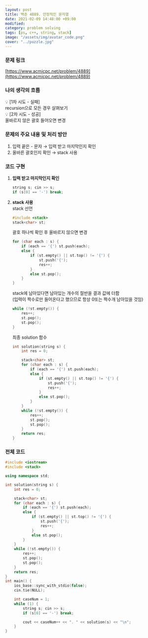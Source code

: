 ```yaml
---
layout: post
title: 백준 4889. 안정적인 문자열
date: 2021-02-09 14:48:00 +09:00
modified: 
category: problem solving
tags: [ps, c++, string, stack]
image: "/assets/img/avatar_code.png"
cover: "../puzzle.jpg"
---
```


### 문제 링크
[https://www.acmicpc.net/problem/4889](https://www.acmicpc.net/problem/4889)

### 나의 생각의 흐름
💡 [1차 시도 - 실패]<br>
    recursion으로 모든 경우 살펴보기<br>
💡 [2차 시도 - 성공]<br>
    올바르지 않은 괄호 들어오면 변경


### 문제의 주요 내용 및 처리 방안
1. 입력 끝은 - 문자 → 입력 받고 마지막인지 확인
1. 올바른 괄호인지 확인 → stack 사용

### 코드 구현 
1. **입력 받고 마지막인지 확인**<br>
    ```c++
    string s; cin >> s;
    if (s[0] == '-') break;
    ```
1. **stack 사용**<br>
    stack 선언
    ```c++
    #include <stack>
    stack<char> st;
    ```
    괄호 하나씩 확인 후 올바르지 않으면 변경
    ```c++
    for (char each : s) {
        if (each == '{') st.push(each);
        else {
            if (st.empty() || st.top() != '{') {
                st.push('{');
                res++;
            }
            else st.pop();
        }
    }
    ```
    stack에 남아있다면 남아있는 개수의 절반을 결과 값에 더함<br>
    (입력이 짝수로만 들어온다고 했으므로 항상 0또는 짝수개 남아있을 것임)
    ```c++
    while (!st.empty()) {
        res++;
        st.pop();
        st.pop();
    }
    ```

    최종 solution 함수
    ```c++
    int solution(string s) {
        int res = 0;

        stack<char> st;
        for (char each : s) {
            if (each == '{') st.push(each);
            else {
                if (st.empty() || st.top() != '{') {
                    st.push('{');
                    res++;
                }
                else st.pop();
            }
        }
        while (!st.empty()) {
            res++;
            st.pop();
            st.pop();
        }
        return res;
    }
    ```

### 전체 코드
```c++
#include <iostream>
#include <stack>

using namespace std;

int solution(string s) {
    int res = 0;

    stack<char> st;
    for (char each : s) {
        if (each == '{') st.push(each);
        else {
            if (st.empty() || st.top() != '{') {
                st.push('{');
                res++;
            }
            else st.pop();
        }
    }
    while (!st.empty()) {
        res++;
        st.pop();
        st.pop();
    }
    return res;
}
int main() {
    ios_base::sync_with_stdio(false);
	cin.tie(NULL);

    int caseNum = 1;
    while (1) {
        string s; cin >> s;
        if (s[0] == '-') break;

        cout << caseNum++ << ". " << solution(s) << "\n";
    }
}
```
